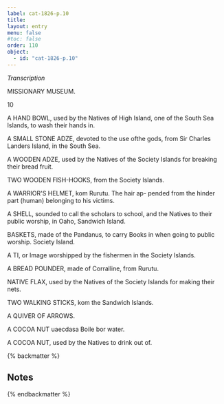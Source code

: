```yaml
---
label: cat-1826-p.10
title: 
layout: entry
menu: false
#toc: false
order: 110
object:
  - id: "cat-1826-p.10"
---
```


*Transcription*

MISSIONARY MUSEUM.

10

A HAND BOWL, used by the Natives of High Island, one
of the South Sea Islands, to wash their hands in.

A SMALL STONE ADZE, devoted to the use ofthe gods,
from Sir Charles Landers Island, in the South Sea.

A WOODEN ADZE, used by the Natives of the Society
Islands for breaking their bread fruit.

TWO WOODEN FISH-HOOKS, from the Society Islands.

A WARRIOR'S HELMET, kom Rurutu. The hair ap-
pended from the hinder part (human) belonging to
his victims.

A SHELL, sounded to call the scholars to school, and the
Natives to their public worship, in Oaho, Sandwich
Island.

BASKETS, made of the Pandanus, to carry Books in when
going to public worship. Society Island.

A TI, or Image worshipped by the fishermen in the Society
Islands.

A BREAD POUNDER, made of Corralline, from Rurutu.

NATIVE FLAX, used by the Natives of the Society Islands
for making their nets.

TWO WALKING STICKS, kom the Sandwich Islands.

A QUIVER OF ARROWS.

A COCOA NUT uaecdasa Boile bor water.

A COCOA NUT, used by the Natives to drink out of.


{% backmatter %}

## Notes

{% endbackmatter %}
